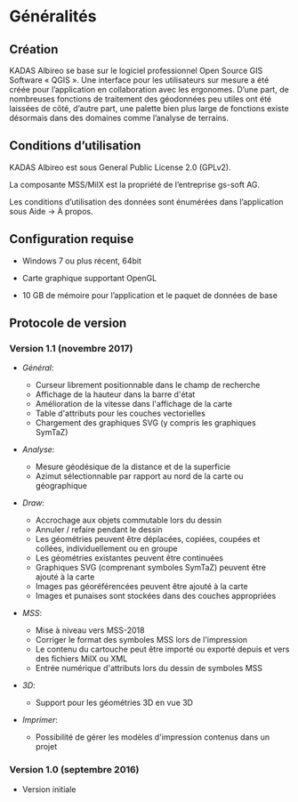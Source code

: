 # Généralités

## Création

KADAS Albireo se base sur le logiciel professionnel Open Source GIS Software « QGIS ». Une interface pour les utilisateurs sur mesure a été créée pour l’application en collaboration avec les ergonomes. D’une part, de nombreuses fonctions de traitement des géodonnées peu utiles ont été laissées de côté, d’autre part, une palette bien plus large de fonctions existe désormais dans des domaines comme l’analyse de terrains.

## Conditions d’utilisation

KADAS Albireo est sous General Public License 2.0 (GPLv2).

La composante MSS/MilX est la propriété de l’entreprise gs-soft AG.

Les conditions d’utilisation des données sont énumérées dans l’application sous Aide → À propos.

## Configuration requise

-   Windows 7 ou plus récent, 64bit

-   Carte graphique supportant OpenGL

-   10 GB de mémoire pour l’application et le paquet de données de base

## Protocole de version

### Version 1.1 (novembre 2017)

* *Général*:
    - Curseur librement positionnable dans le champ de recherche
    - Affichage de la hauteur dans la barre d'état
    - Amélioration de la vitesse dans l'affichage de la carte
    - Table d'attributs pour les couches vectorielles
    - Chargement des graphiques SVG (y compris les graphiques SymTaZ)

* *Analyse*:
    - Mesure géodésique de la distance et de la superficie
    - Azimut sélectionnable par rapport au nord de la carte ou géographique

* *Draw*:
    - Accrochage aux objets commutable lors du dessin
    - Annuler / refaire pendant le dessin
    - Les géométries peuvent être déplacées, copiées, coupées et collées, individuellement ou en groupe
    - Les géométries existantes peuvent être continuées
    - Graphiques SVG (comprenant symboles SymTaZ) peuvent être ajouté à la carte
    - Images pas géoréférencées peuvent être ajouté à la carte
    - Images et punaises sont stockées dans des couches appropriées

* *MSS*:
    - Mise à niveau vers MSS-2018
    - Corriger le format des symboles MSS lors de l'impression
    - Le contenu du cartouche peut être importé ou exporté depuis et vers des fichiers MilX ou XML
    - Entrée numérique d'attributs lors du dessin de symboles MSS

* *3D*:
    - Support pour les géométries 3D en vue 3D

* *Imprimer*:
    - Possibilité de gérer les modèles d'impression contenus dans un projet

### Version 1.0 (septembre 2016)
* Version initiale
